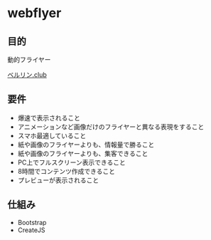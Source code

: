 # webflyer

## 目的
動的フライヤー

[ベルリン.club](http://xn--wdk8ac7a.club/)

## 要件
- 爆速で表示されること
- アニメーションなど画像だけのフライヤーと異なる表現をすること
- スマホ最適していること
- 紙や画像のフライヤーよりも、情報量で勝ること
- 紙や画像のフライヤーよりも、集客できること
- PC上でフルスクリーン表示できること
- 8時間でコンテンツ作成できること
- プレビューが表示されること

## 仕組み
- Bootstrap
- CreateJS

